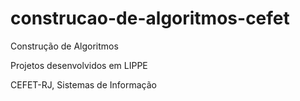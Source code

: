 # construcao-de-algoritmos-cefet
Construção de Algoritmos

Projetos desenvolvidos em LIPPE

CEFET-RJ, Sistemas de Informação

